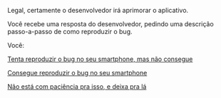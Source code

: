 Legal, certamente o desenvolvedor irá aprimorar o aplicativo.

Você recebe uma resposta do desenvolvedor, pedindo uma descrição passo-a-passo de como reproduzir o bug.

Você:

[Tenta reproduzir o bug no seu smartphone, mas não consegue](tenta-nao-consegue/tenta-falha.md)

[Consegue reproduzir o bug no seu smartphone](tenta-consegue/reproduz.md)

[Não está com paciência pra isso, e deixa pra lá](desiste/desistir.md)
